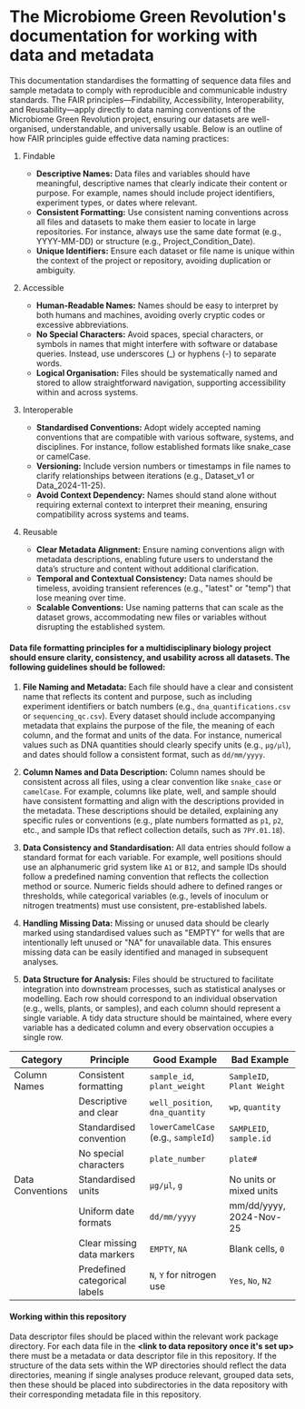 # The Microbiome Green Revolution's documentation for working with data and metadata

This documentation standardises the formatting of sequence data files and sample metadata to comply with reproducible and communicable industry standards. The FAIR principles—Findability, Accessibility, Interoperability, and Reusability—apply directly to data naming conventions of the Microbiome Green Revolution project, ensuring our datasets are well-organised, understandable, and universally usable. Below is an outline of how FAIR principles guide effective data naming practices:
1. Findable
   - **Descriptive Names:** Data files and variables should have meaningful, descriptive names that clearly indicate their content or purpose. For example, names should include project identifiers, experiment types, or dates where relevant.
   - **Consistent Formatting:** Use consistent naming conventions across all files and datasets to make them easier to locate in large repositories. For instance, always use the same date format (e.g., YYYY-MM-DD) or structure (e.g., Project_Condition_Date).
   - **Unique Identifiers:** Ensure each dataset or file name is unique within the context of the project or repository, avoiding duplication or ambiguity.

2. Accessible
    - **Human-Readable Names:** Names should be easy to interpret by both humans and machines, avoiding overly cryptic codes or excessive abbreviations.
    - **No Special Characters:** Avoid spaces, special characters, or symbols in names that might interfere with software or database queries. Instead, use underscores (_) or hyphens (-) to separate words.
    - **Logical Organisation:** Files should be systematically named and stored to allow straightforward navigation, supporting accessibility within and across systems.

3. Interoperable
    - **Standardised Conventions:** Adopt widely accepted naming conventions that are compatible with various software, systems, and disciplines. For instance, follow established formats like snake_case or camelCase.
    - **Versioning:** Include version numbers or timestamps in file names to clarify relationships between iterations (e.g., Dataset_v1 or Data_2024-11-25).
    - **Avoid Context Dependency:** Names should stand alone without requiring external context to interpret their meaning, ensuring compatibility across systems and teams.

4. Reusable
    - **Clear Metadata Alignment:** Ensure naming conventions align with metadata descriptions, enabling future users to understand the data’s structure and content without additional clarification.
    - **Temporal and Contextual Consistency:** Data names should be timeless, avoiding transient references (e.g., "latest" or "temp") that lose meaning over time.
    - **Scalable Conventions:** Use naming patterns that can scale as the dataset grows, accommodating new files or variables without disrupting the established system.

[//]: # (For raw DNA sequence reads &#40;.fastq&#41;, see "SRA")

[//]: # (For metagenome-assembled-genomes &#40;MAG&#41;, bacteriophages, and other assembled genome sequences &#40;.fasta&#41;, see "Genbank")

[//]: # (For sample metadata formatting examples and conventions, see "Metadata")

#### Data file formatting principles for a multidisciplinary biology project should ensure clarity, consistency, and usability across all datasets. The following guidelines should be followed:

1. **File Naming and Metadata:** Each file should have a clear and consistent name that reflects its content and purpose, such as including experiment identifiers or batch numbers (e.g., ```dna_quantifications.csv``` or ```sequencing_qc.csv```). Every dataset should include accompanying metadata that explains the purpose of the file, the meaning of each column, and the format and units of the data. For instance, numerical values such as DNA quantities should clearly specify units (e.g., ```μg/μl```), and dates should follow a consistent format, such as ```dd/mm/yyyy```.

2. **Column Names and Data Description:** Column names should be consistent across all files, using a clear convention like ```snake_case``` or ```camelCase```. For example, columns like plate, well, and sample should have consistent formatting and align with the descriptions provided in the metadata. These descriptions should be detailed, explaining any specific rules or conventions (e.g., plate numbers formatted as ```p1```, ```p2```, etc., and sample IDs that reflect collection details, such as ```7PY.01.18```).

3. **Data Consistency and Standardisation:** All data entries should follow a standard format for each variable. For example, well positions should use an alphanumeric grid system like ```A1``` or ```B12```, and sample IDs should follow a predefined naming convention that reflects the collection method or source. Numeric fields should adhere to defined ranges or thresholds, while categorical variables (e.g., levels of inoculum or nitrogen treatments) must use consistent, pre-established labels.

4. **Handling Missing Data:** Missing or unused data should be clearly marked using standardised values such as "EMPTY" for wells that are intentionally left unused or "NA" for unavailable data. This ensures missing data can be easily identified and managed in subsequent analyses.

5. **Data Structure for Analysis:** Files should be structured to facilitate integration into downstream processes, such as statistical analyses or modelling. Each row should correspond to an individual observation (e.g., wells, plants, or samples), and each column should represent a single variable. A tidy data structure should be maintained, where every variable has a dedicated column and every observation occupies a single row.


| Category         | Principle                      | Good Example                                | Bad Example                        |
|------------------|--------------------------------|---------------------------------------------|------------------------------------| 
| Column Names     | Consistent formatting          | ```sample_id```, ```plant_weight```         | ```SampleID```, ```Plant Weight``` |
|                  | Descriptive and clear          | ```well_position```, ```dna_quantity```     | ```wp```, ```quantity```           |
|                  | Standardised convention        | ```lowerCamelCase``` (e.g., ```sampleId```) | ```SAMPLEID```, ```sample.id```    |
|                  | No special characters          | ```plate_number```                          | ```plate#```                       |
| Data Conventions | Standardised units             | ```μg/μl```, ```g```                        | No units or mixed units            |
|                  | Uniform date formats           | ```dd/mm/yyyy```                            | mm/dd/yyyy, 2024-Nov-25            |
|                  | Clear missing data markers     | ```EMPTY```, ```NA```                       | Blank cells, ```0```               |
|                  | Predefined categorical labels  | ```N```, ```Y``` for nitrogen use           | ```Yes```, ```No```, ```N2```      |


#### Working within this repository

Data descriptor files should be placed within the relevant work package directory. For each data file in the **<link to data repository once it's set up>** there must be a metadata or data descriptor file in this repository. If the structure of the data sets within the WP directories should reflect the data directories, meaning if single analyses produce relevant, grouped data sets, then these should be placed into subdirectories in the data repository with their corresponding metadata file in this repository.   

